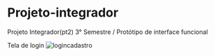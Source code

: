 # Projeto-integrador
Projeto Integrador(pt2) 3° Semestre / Protótipo de interface funcional

Tela de login
![logincadastro](https://github.com/eduardeveloper/Projeto-integrador/assets/85944103/a34bda6c-df8c-4b87-a972-1c6f0d4a62c3)

